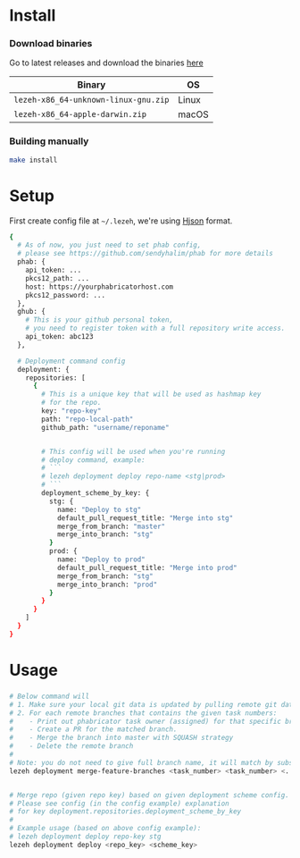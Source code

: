 # Install
### Download binaries
Go to latest releases and download the binaries [here](https://github.com/sendyhalim/lezeh/releases/latest)

| Binary                               | OS    |
| ------------------------------------ | ----- |
| `lezeh-x86_64-unknown-linux-gnu.zip` | Linux |
| `lezeh-x86_64-apple-darwin.zip`      | macOS |

### Building manually
```bash
make install
```


# Setup
First create config file at `~/.lezeh`, we're using [Hjson](https://hjson.github.io/) format.

```bash
{
  # As of now, you just need to set phab config,
  # please see https://github.com/sendyhalim/phab for more details
  phab: {
    api_token: ...
    pkcs12_path: ...
    host: https://yourphabricatorhost.com
    pkcs12_password: ...
  },
  ghub: {
    # This is your github personal token,
    # you need to register token with a full repository write access.
    api_token: abc123
  },

  # Deployment command config
  deployment: {
    repositories: [
      {
        # This is a unique key that will be used as hashmap key
        # for the repo.
        key: "repo-key"
        path: "repo-local-path"
        github_path: "username/reponame"


        # This config will be used when you're running
        # deploy command, example:
        # ```
        # lezeh deployment deploy repo-name <stg|prod>
        # ```
        deployment_scheme_by_key: {
          stg: {
            name: "Deploy to stg"
            default_pull_request_title: "Merge into stg"
            merge_from_branch: "master"
            merge_into_branch: "stg"
          }
          prod: {
            name: "Deploy to prod"
            default_pull_request_title: "Merge into prod"
            merge_from_branch: "stg"
            merge_into_branch: "prod"
          }
        }
      }
    ]
  }
}
```


# Usage
###
```bash
# Below command will
# 1. Make sure your local git data is updated by pulling remote git data from GH.
# 2. For each remote branches that contains the given task numbers:
#    - Print out phabricator task owner (assigned) for that specific branch.
#    - Create a PR for the matched branch.
#    - Merge the branch into master with SQUASH strategy
#    - Delete the remote branch
#
# Note: you do not need to give full branch name, it will match by substring.
lezeh deployment merge-feature-branches <task_number> <task_number> <...>


# Merge repo (given repo key) based on given deployment scheme config.
# Please see config (in the config example) explanation
# for key deployment.repositories.deployment_scheme_by_key
#
# Example usage (based on above config example):
# lezeh deployment deploy repo-key stg
lezeh deployment deploy <repo_key> <scheme_key>
```
